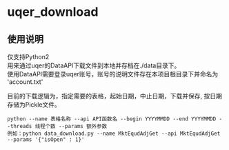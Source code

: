 # uqer_download

## 使用说明

仅支持Python2  
用来通过uqer的DataAPI下载文件到本地并存档在./data目录下。  
使用DataAPI需要登录uqer账号，账号的说明文件存在本项目根目录下并命名为 'account.txt'  

目前的下载逻辑为，指定需要的表格，起始日期，中止日期，下载并保存, 按日期存储为Pickle文件。


    python --name 表格名称 --api API函数名 --begin YYYYMMDD --end YYYYMMDD --threads 线程个数 --params 额外参数
    例如：python data_download.py --name MktEqudAdjGet --api MktEqudAdjGet --params '{"isOpen" : 1}'

